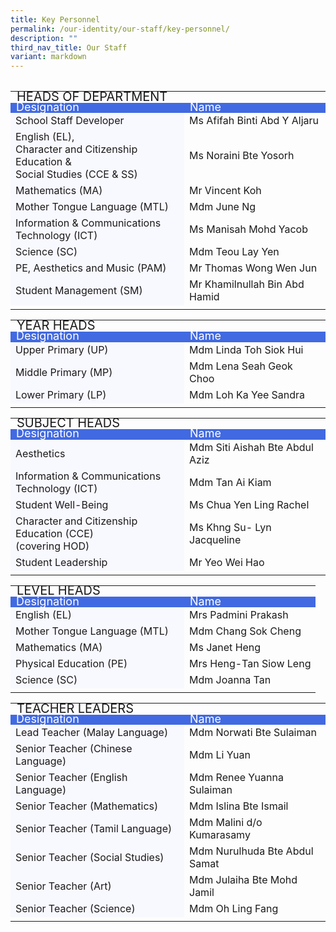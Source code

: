 ```yaml
---
title: Key Personnel
permalink: /our-identity/our-staff/key-personnel/
description: ""
third_nav_title: Our Staff
variant: markdown
---
```

<table>
<tbody>
	</tbody></table><table><tbody>
  <tr>
		<td colspan="2" style="line-height:0.5; font-size:20px">HEADS OF DEPARTMENT</td>
	</tr>
	<tr style="line-height:10px; background-color:royalblue; font-size:18px; color:white">
		<td width="260">Designation</td>
    <td>Name</td>
  </tr>
  <tr>
    <td style="background-color:ghostwhite">School Staff Developer</td>
    <td>Ms Afifah Binti Abd Y Aljaru</td>
  </tr>
  <tr>
    <td style="background-color:ghostwhite">English (EL),<br>Character and Citizenship Education &amp; <br>Social Studies (CCE &amp; SS)</td>
    <td>Ms Noraini Bte Yosorh</td>
  </tr>
  <tr>
    <td style="background-color:ghostwhite">Mathematics (MA)</td>
    <td>Mr Vincent Koh</td>
  </tr>
  <tr>
		<td style="background-color:ghostwhite">Mother Tongue Language (MTL)</td>
    <td>Mdm June Ng</td>
  </tr>
  <tr>
		<td style="background-color:ghostwhite">Information &amp; Communications Technology (ICT)</td>
    <td>Ms Manisah Mohd Yacob</td>
  </tr>
  <tr>
     <td style="background-color:ghostwhite">Science (SC)</td>
		<td>Mdm Teou Lay Yen</td>
  </tr>
  <tr>
    <td style="background-color:ghostwhite">PE, Aesthetics and Music (PAM)</td>
		<td>Mr Thomas Wong Wen Jun</td>    
  </tr>
  <tr>
    <td style="background-color:ghostwhite">Student Management (SM)</td>
		<td>Mr Khamilnullah Bin Abd Hamid</td>
  </tr>
	<tr><td></td></tr>
	</tbody></table>
<table>
	<tbody>
  <tr>
    <td colspan="2" style="line-height:0.5; font-size:20px">YEAR HEADS</td>
  </tr>
	<tr style="line-height:10px; background-color:royalblue; font-size:18px; color:white">
		<td width="260">Designation</td>
    <td>Name</td>
  </tr>
  <tr>
		<td style="background-color:ghostwhite">Upper Primary (UP)</td>
    <td>Mdm Linda Toh Siok Hui</td>
  </tr>
  <tr>
		<td style="background-color:ghostwhite">Middle Primary (MP)</td>
    <td>Mdm Lena Seah Geok Choo</td>
  </tr>
  <tr>
    <td style="background-color:ghostwhite">Lower Primary (LP)</td>
		<td>Mdm Loh Ka Yee Sandra</td>
  </tr>
	<tr><td></td></tr>
	</tbody></table>
<table><tbody>
  <tr>
    <td colspan="2" style="line-height:0.5; font-size:20px">SUBJECT HEADS</td>
  </tr>
	<tr style="line-height:10px; background-color:royalblue; font-size:18px; color:white">
		<td width="260">Designation</td>
    <td>Name</td>
  </tr>
  <tr>
		<td style="background-color:ghostwhite">Aesthetics</td>
    <td>Mdm Siti Aishah Bte Abdul Aziz</td>   
  </tr>
  <tr>
		<td style="background-color:ghostwhite">Information &amp; Communications Technology (ICT)</td>
    <td>Mdm Tan Ai Kiam</td>
  </tr>
  <tr>
		<td style="background-color:ghostwhite">Student Well-Being</td>
    <td>Ms Chua Yen Ling Rachel</td>
  </tr>
	 <tr>
		<td style="background-color:ghostwhite">Character and Citizenship Education (CCE)<br>(covering HOD)</td>
    <td>Ms Khng Su- Lyn Jacqueline </td>
  </tr>
	<tr>
		<td style="background-color:ghostwhite">Student Leadership</td>
    <td>Mr Yeo Wei Hao</td>
  </tr>
	<tr><td></td></tr>
	</tbody></table>
<table><tbody>
	<tr>
    <td colspan="2" style="line-height:0.5; font-size:20px">LEVEL HEADS</td>
  </tr>
	<tr style="line-height:10px; background-color:royalblue; font-size:18px; color:white">
		<td width="260">Designation</td>
    <td>Name</td>
  </tr>
  <tr>
		<td style="background-color:ghostwhite">English (EL)</td>
    <td>Mrs Padmini Prakash</td>
  </tr>
  <tr>
		<td style="background-color:ghostwhite">Mother Tongue Language (MTL)</td>
    <td>Mdm Chang Sok Cheng</td> 
  </tr>
  <tr>
		<td style="background-color:ghostwhite">Mathematics (MA)</td>
    <td>Ms Janet Heng </td>
  </tr>
  <tr>
		<td style="background-color:ghostwhite">Physical Education (PE)</td>
    <td>Mrs Heng-Tan Siow Leng</td>
  </tr>
  <tr>
    <td style="background-color:ghostwhite">Science (SC)</td>
		<td>Mdm Joanna Tan</td> 
  </tr>
	<tr><td></td></tr>
	</tbody></table>
<table><tbody>
  <tr>
    <td colspan="2" style="line-height:0.5; font-size:20px">TEACHER LEADERS</td>
  </tr>
	<tr style="line-height:10px; background-color:royalblue; font-size:18px; color:white">
		<td width="260">Designation</td>
    <td>Name</td>
  </tr>
  <tr>
		<td style="background-color:ghostwhite">Lead Teacher (Malay Language)</td>
    <td>Mdm Norwati Bte Sulaiman</td>
  </tr>
 <tr>
		<td style="background-color:ghostwhite">Senior Teacher (Chinese Language)</td>
    <td>Mdm Li Yuan</td>
  </tr>
	 <tr>
		<td style="background-color:ghostwhite">Senior Teacher (English Language)</td>
    <td>Mdm Renee Yuanna Sulaiman</td>
  </tr>
	 <tr>
		<td style="background-color:ghostwhite">Senior Teacher (Mathematics)</td>
    <td>Mdm Islina Bte Ismail</td>
  </tr>
	 <tr>
		<td style="background-color:ghostwhite">Senior Teacher (Tamil Language)</td>
    <td>Mdm Malini d/o Kumarasamy</td>
  </tr>
		 <tr>
		<td style="background-color:ghostwhite">Senior Teacher (Social Studies)</td>
    <td>Mdm Nurulhuda Bte Abdul Samat</td>
  </tr>
		 <tr>
		<td style="background-color:ghostwhite">Senior Teacher (Art)</td>
    <td>Mdm Julaiha Bte Mohd Jamil</td>
  </tr>
			 <tr>
		<td style="background-color:ghostwhite">Senior Teacher (Science)</td>
    <td>Mdm Oh Ling Fang</td>
  </tr>
	<tr><td></td></tr>
</tbody>
</table>